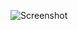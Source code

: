![Screenshot](https://raw.githubusercontent.com/Cryakl/Ultimate-RAT-Collection/refs/heads/main/NetBus/NetBus%202.1%20Pro/Screenshot.png)
